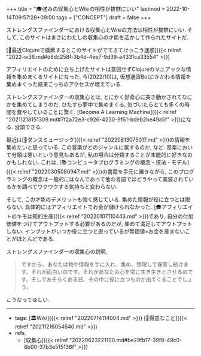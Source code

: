 +++
title = "🎓強みの収集心とWikiの相性が抜群にいい"
lastmod = 2022-10-14T09:57:28+09:00
tags = ["CONCEPT"]
draft = false
+++

ストレングスファインダーにおける収集心とWikiの方法は相性が抜群にいい. そして, このサイトはまさにわたしの収集心の才能を活かして作られたサイトだ.

[💭最近Clojureで検索するとこのサイトがでてきてけっこう迷惑]({{< relref "2022-w36.md#d8dc258f-3b4d-4ee7-9d39-a4331ca33554" >}})

アフィリエイトのために立ち上げたサイトは意図せずClojureのマニアックな情報を集めまくるサイトになった. 今(2022/10)は, 仮想通貨Botにかかわる情報を集めまくった結果こっちのアクセスが増えている.

ストレングスファインダーの収集心とは, とにかく好奇心に突き動かされてなにかを集めてしまうのだ. ひたすら夢中で集めまくる, 気づいたらとても多くの時間を費やしていることに驚く. [Become A Learning Machine]({{< relref "20211218151309.md#7f2a72e3-c926-4230-9f61-bdeb2be49a5f" >}})になる. 没頭できる.

最近は[📝ダンスミュージック]({{< relref "20220813075017.md" >}})の情報を集めたいと思っている. この音楽がどのジャンルに属するのか, など. 音楽において分類は悪いという意見もあるが, 私の場合は分類することが本能的に好きなのかもしれない. これは, [📚コンピュータプログラミングの概念・技法・モデル]({{< relref "20220305080947.md" >}})の書籍を手元に置きながら, このプログラミングの概念は一般的にはなんであって他の言語ではどうやって実装されているかを調べてワクワクする気持ちと変わらない.

そして, この才能のデメリットも強く感じている. 集めた情報が役に立つとは限らない. 具体的にはアフィリエイトでお金が儲けられなかった. [🎓アフィリエイトのキモは知的生産]({{< relref "20220107110443.md" >}})であり, 自分の付加価値をつけてアウトプットする必要があるのだが, 集めて満足してアウトプットしない. インプットがいつか役に立つと思っているが無価値=お金を産まないことがほとんどである.

ストレングスファインダーの収集心の説明,

> ですから、あなたは物や情報を手に入れ、集め、整理して保管し続けます。それが面白いのです。それがあなたの心を常に生き生きとさせるのです。そしておそらくある日、その中に役に立つものが出てくることでしょう。

こうなってほしい.

---

-   tags: [🏛Wiki]({{< relref "20220714114004.md" >}}) [🦊得意なこと]({{< relref "20211216054640.md" >}})
-   refs.
    -   [収集心]({{< relref "20220623221100.md#be29fb17-39f8-49c0-8b00-37b3e515136f" >}})
